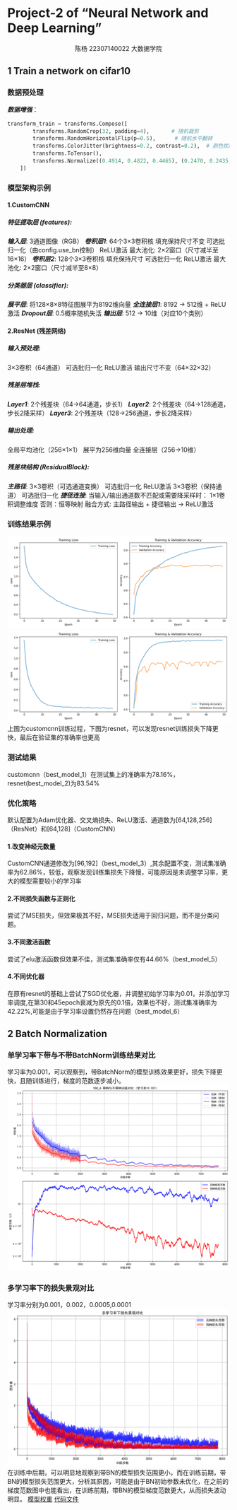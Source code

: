 # Project-2 of “Neural Network and Deep Learning”
<center> 陈杨 22307140022 大数据学院
</center>

## 1 Train a network on cifar10
### 数据预处理
***数据增强***：
```python
transform_train = transforms.Compose([
        transforms.RandomCrop(32, padding=4),       # 随机裁剪
        transforms.RandomHorizontalFlip(p=0.5),      # 随机水平翻转
        transforms.ColorJitter(brightness=0.2, contrast=0.2),  # 颜色扰动
        transforms.ToTensor(),
        transforms.Normalize((0.4914, 0.4822, 0.4465), (0.2470, 0.2435, 0.2616)),
    ])
```
### 模型架构示例
#### 1.CustomCNN
##### 特征提取层 (features):​​
***输入层***: 3通道图像（RGB）
***卷积层1***:
64个3×3卷积核
填充保持尺寸不变
可选批归一化（由config.use_bn控制）
ReLU激活
最大池化: 2×2窗口（尺寸减半至16×16）
***卷积层2***:
128个3×3卷积核
填充保持尺寸
可选批归一化
ReLU激活
最大池化: 2×2窗口（尺寸减半至8×8）
##### ​分类器层 (classifier):​​

***展平层***: 将128×8×8特征图展平为8192维向量
***全连接层1***: 8192 → 512维 + ReLU激活
***Dropout层***: 0.5概率随机失活
***输出层***: 512 → 10维（对应10个类别）

#### 2.ResNet (残差网络)
##### 输入预处理:
3×3卷积（64通道）
可选批归一化
ReLU激活
输出尺寸不变（64×32×32）
##### 残差层堆栈:
***Layer1***: 2个残差块（64→64通道，步长1）
***Layer2***: 2个残差块（64→128通道，步长2降采样）
***Layer3***: 2个残差块（128→256通道，步长2降采样）
##### 输出处理:
全局平均池化（256×1×1）
展平为256维向量
全连接层（256→10维）

##### ​残差块结构 (ResidualBlock):​​
***主路径***:
3×3卷积（可选通道变换）
可选批归一化
ReLU激活
3×3卷积（保持通道）
可选批归一化
***捷径连接***:
当输入/输出通道数不匹配或需要降采样时：
1×1卷积调整维度
否则：恒等映射
融合方式: 主路径输出 + 捷径输出 → ReLU激活

### 训练结果示例
![](codes/cifar10_project/plots/training_plot_1.png)
![](codes/cifar10_project/plots/training_plot_2.png)
上图为customcnn训练过程，下图为resnet，可以发现resnet训练损失下降更快，最后在验证集的准确率也更高
### 测试结果
customcnn（best_model_1）在测试集上的准确率为78.16%，resnet(best_model_2)为83.54%
### 优化策略
默认配置为Adam优化器、交叉熵损失、ReLU激活、通道数为[64,128,256]（ResNet）和[64,128]（CustomCNN）
#### 1.改变神经元数量
CustomCNN通道修改为[96,192]（best_model_3）,其余配置不变，测试集准确率为62.86%，较低，观察发现训练集损失下降慢，可能原因是未调整学习率，更大的模型需要较小的学习率
#### 2.不同损失函数与正则化
尝试了MSE损失，但效果极其不好，MSE损失适用于回归问题，而不是分类问题。
#### 3.不同激活函数
尝试了elu激活函数但效果不佳，测试集准确率仅有44.66%（best_model_5）
#### 4.不同优化器
在原有resnet的基础上尝试了SGD优化器，并调整初始学习率为0.01，并添加学习率调度,在第30和45epoch衰减为原先的0.1倍，效果也不好，测试集准确率为42.22%,可能是由于学习率设置仍然存在问题（best_model_6）
## 2 Batch Normalization
### 单学习率下带与不带BatchNorm训练结果对比
学习率为0.001，可以观察到，带BatchNorm的模型训练效果更好，损失下降更快，且随训练进行，梯度的范数逐步减小。
![](reports\figures\training_comparison_lr0.001.png)

### 多学习率下的损失景观对比
学习率分别为0.001，0.002，0.0005,0.0001
![](reports\figures\loss_landscape_comparison.png)
在训练中后期，可以明显地观察到带BN的模型损失范围更小，而在训练前期，带BN的模型损失范围更大，分析其原因，可能是由于BN初始参数未优化，在之前的梯度范数图中也能看出，在训练前期，带BN的模型梯度范数更大，从而损失波动明显。
[模型权重](https://drive.google.com/drive/folders/11hDXEGATpsUe4_657aebCpprYHhe4nN4?usp=sharing)
[代码文件]()